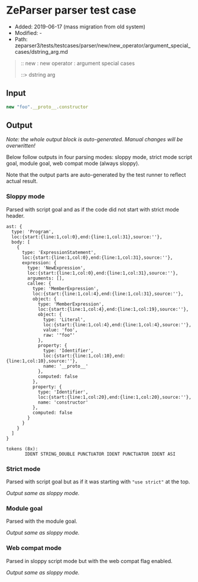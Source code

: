# ZeParser parser test case

- Added: 2019-06-17 (mass migration from old system)
- Modified: -
- Path: zeparser3/tests/testcases/parser/new/new_operator/argument_special_cases/dstring_arg.md

> :: new : new operator : argument special cases
>
> ::> dstring arg

## Input

`````js
new "foo".__proto__.constructor
`````

## Output

_Note: the whole output block is auto-generated. Manual changes will be overwritten!_

Below follow outputs in four parsing modes: sloppy mode, strict mode script goal, module goal, web compat mode (always sloppy).

Note that the output parts are auto-generated by the test runner to reflect actual result.

### Sloppy mode

Parsed with script goal and as if the code did not start with strict mode header.

`````
ast: {
  type: 'Program',
  loc:{start:{line:1,col:0},end:{line:1,col:31},source:''},
  body: [
    {
      type: 'ExpressionStatement',
      loc:{start:{line:1,col:0},end:{line:1,col:31},source:''},
      expression: {
        type: 'NewExpression',
        loc:{start:{line:1,col:0},end:{line:1,col:31},source:''},
        arguments: [],
        callee: {
          type: 'MemberExpression',
          loc:{start:{line:1,col:4},end:{line:1,col:31},source:''},
          object: {
            type: 'MemberExpression',
            loc:{start:{line:1,col:4},end:{line:1,col:19},source:''},
            object: {
              type: 'Literal',
              loc:{start:{line:1,col:4},end:{line:1,col:4},source:''},
              value: 'foo',
              raw: '"foo"'
            },
            property: {
              type: 'Identifier',
              loc:{start:{line:1,col:10},end:{line:1,col:10},source:''},
              name: '__proto__'
            },
            computed: false
          },
          property: {
            type: 'Identifier',
            loc:{start:{line:1,col:20},end:{line:1,col:20},source:''},
            name: 'constructor'
          },
          computed: false
        }
      }
    }
  ]
}

tokens (8x):
       IDENT STRING_DOUBLE PUNCTUATOR IDENT PUNCTUATOR IDENT ASI
`````

### Strict mode

Parsed with script goal but as if it was starting with `"use strict"` at the top.

_Output same as sloppy mode._

### Module goal

Parsed with the module goal.

_Output same as sloppy mode._

### Web compat mode

Parsed in sloppy script mode but with the web compat flag enabled.

_Output same as sloppy mode._
